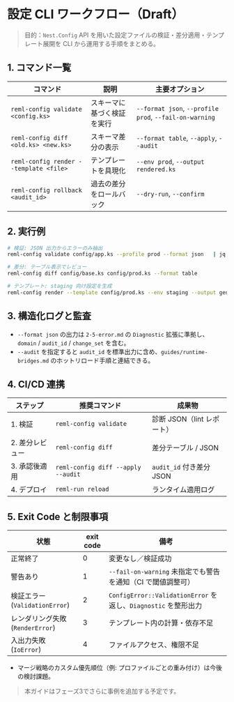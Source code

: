 # 設定 CLI ワークフロー（Draft）

> 目的：`Nest.Config` API を用いた設定ファイルの検証・差分適用・テンプレート展開を CLI から運用する手順をまとめる。

## 1. コマンド一覧

| コマンド | 説明 | 主要オプション |
| --- | --- | --- |
| `reml-config validate <config.ks>` | スキーマに基づく検証を実行 | `--format json`, `--profile prod`, `--fail-on-warning` |
| `reml-config diff <old.ks> <new.ks>` | スキーマ差分の表示 | `--format table`, `--apply`, `--audit` |
| `reml-config render --template <file>` | テンプレートを具現化 | `--env prod`, `--output rendered.ks` |
| `reml-config rollback <audit_id>` | 過去の差分をロールバック | `--dry-run`, `--confirm` |

## 2. 実行例

```bash
# 検証: JSON 出力からエラーのみ抽出
reml-config validate config/app.ks --profile prod --format json   | jq '.diagnostics[] | {code, message, audit_id}'

# 差分: テーブル表示でレビュー
reml-config diff config/base.ks config/prod.ks --format table

# テンプレート: staging 向け設定を生成
reml-config render --template config/prod.ks --env staging --output generated/staging.ks
```

## 3. 構造化ログと監査

- `--format json` の出力は `2-5-error.md` の `Diagnostic` 拡張に準拠し、`domain` / `audit_id` / `change_set` を含む。
- `--audit` を指定すると `audit_id` を標準出力に含め、`guides/runtime-bridges.md` のホットリロード手順と連結できる。

## 4. CI/CD 連携

| ステップ | 推奨コマンド | 成果物 |
| --- | --- | --- |
| 1. 検証 | `reml-config validate` | 診断 JSON（lint レポート） |
| 2. 差分レビュー | `reml-config diff` | 差分テーブル / JSON |
| 3. 承認後適用 | `reml-config diff --apply --audit` | `audit_id` 付き差分 JSON |
| 4. デプロイ | `reml-run reload` | ランタイム適用ログ |

## 5. Exit Code と制限事項

| 状態 | exit code | 備考 |
| --- | --- | --- |
| 正常終了 | 0 | 変更なし／検証成功 |
| 警告あり | 1 | `--fail-on-warning` 未指定でも警告を通知（CI で閾値調整可） |
| 検証エラー (`ValidationError`) | 2 | `ConfigError::ValidationError` を返し、`Diagnostic` を整形出力 |
| レンダリング失敗 (`RenderError`) | 3 | テンプレート内の計算・依存不足 |
| 入出力失敗 (`IoError`) | 4 | ファイルアクセス、権限不足 |

- マージ戦略のカスタム優先順位（例: プロファイルごとの重み付け）は今後の検討課題。

> 本ガイドはフェーズ3でさらに事例を追加する予定です。
